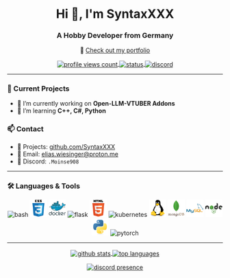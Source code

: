 <h1 align="center">Hi 👋, I'm SyntaxXXX</h1>
<h3 align="center">A Hobby Developer from Germany</h3>

<p align="center">
  🔗 <a href="https://syntaxxxx.vercel.app">Check out my portfolio</a>
</p>

<p align="center">
  <a href="https://syntaxxxx.vercel.app">
    <img align="center" src="https://komarev.com/ghpvc/?username=SyntaxXXX&style=flat&color=6E3BF3" alt="profile views count" />
  </a>
  <a href="https://syntaxxxx.vercel.app">
    <img align="center" src="https://api.statusbadges.me/badge/status/1117482901353812088?color=6e3bf3" alt="status" />
  </a>
  <a href="[https://discord.gg/your-server-invite](https://discord.gg/wEnW2kPwce)">
    <img align="center" src="https://img.shields.io/discord/1375141754885640222?label=Discord&logo=discord&logoColor=fafafa&style=flat&color=6e3bf3" alt="discord" />
  </a>
</p>

---

### 🚀 Current Projects

- 🔭 I’m currently working on **Open-LLM-VTUBER Addons**
- 🌱 I’m learning **C++, C#, Python**

### 📫 Contact

- 📂 Projects: [github.com/SyntaxXXX](https://github.com/syntaxxxx)
- 📧 Email: elias.wiesinger@proton.me
- 💬 Discord: `.Moinse908`

---

### 🛠️ Languages & Tools

<p align="center">
  <img src="https://www.vectorlogo.zone/logos/gnu_bash/gnu_bash-icon.svg" alt="bash" width="40" height="40"/>
  <img src="https://raw.githubusercontent.com/devicons/devicon/master/icons/css3/css3-original-wordmark.svg" alt="css3" width="40" height="40"/>
  <img src="https://raw.githubusercontent.com/devicons/devicon/master/icons/docker/docker-original-wordmark.svg" alt="docker" width="40" height="40"/>
  <img src="https://www.vectorlogo.zone/logos/pocoo_flask/pocoo_flask-icon.svg" alt="flask" width="40" height="40"/>
  <img src="https://raw.githubusercontent.com/devicons/devicon/master/icons/html5/html5-original-wordmark.svg" alt="html5" width="40" height="40"/>
  <img src="https://www.vectorlogo.zone/logos/kubernetes/kubernetes-icon.svg" alt="kubernetes" width="40" height="40"/>
  <img src="https://raw.githubusercontent.com/devicons/devicon/master/icons/linux/linux-original.svg" alt="linux" width="40" height="40"/>
  <img src="https://raw.githubusercontent.com/devicons/devicon/master/icons/mongodb/mongodb-original-wordmark.svg" alt="mongodb" width="40" height="40"/>
  <img src="https://raw.githubusercontent.com/devicons/devicon/master/icons/mysql/mysql-original-wordmark.svg" alt="mysql" width="40" height="40"/>
  <img src="https://raw.githubusercontent.com/devicons/devicon/master/icons/nodejs/nodejs-original-wordmark.svg" alt="nodejs" width="40" height="40"/>
  <img src="https://raw.githubusercontent.com/devicons/devicon/master/icons/python/python-original.svg" alt="python" width="40" height="40"/>
  <img src="https://www.vectorlogo.zone/logos/pytorch/pytorch-icon.svg" alt="pytorch" width="40" height="40"/>
</p>

---

<p align="center">
  <a href="https://syntaxxxx.vercel.app">
    <img align="center" src="https://github-readme-stats.vercel.app/api?username=SyntaxXXX&show_icons=true&theme=transparent&include_all_commits=true&ring_color=6e3bf3&title_color=6e3bf3&text_color=ffffff&icon_color=6e3bf3&hide_border=true" alt="github stats" />
  </a>
  <a href="https://syntaxxxx.vercel.app">
    <img align="center" src="https://github-readme-stats.vercel.app/api/top-langs/?username=SyntaxXXX&layout=compact&show_icons=true&theme=transparent&include_all_commits=true&ring_color=6e3bf3&title_color=6e3bf3&text_color=ffffff&icon_color=6e3bf3&hide_border=true&langs_count=10" alt="top languages" />
  </a>
</p>

<p align="center">
  <a href="https://syntaxxxx.vercel.app">
    <img align="center" src="https://lanyard.cnrad.dev/api/970379709596729446?theme=dark&bg=201a43&hideDiscrim=true&borderRadius=15px&idleMessage=console.log('Hello%2C%20World!')&hideTimestamp=true&hideSpotify=true&animatedDecoration=true&animated=true&hideActivity=whenNotUsed" alt="discord presence" />
  </a>
</p>
